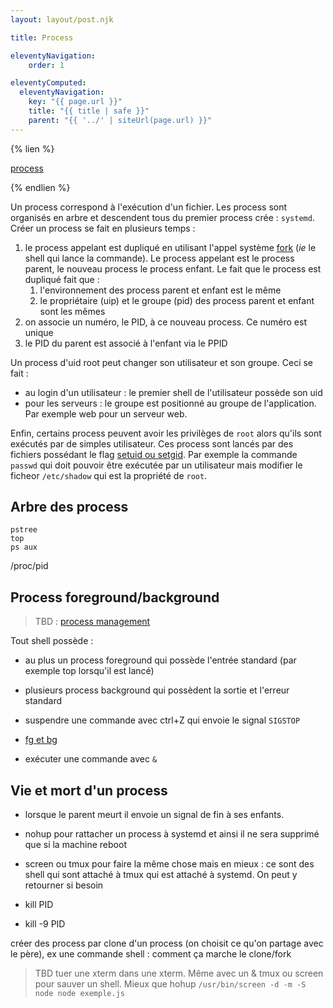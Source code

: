 ```yaml
---
layout: layout/post.njk

title: Process

eleventyNavigation:
    order: 1

eleventyComputed:
  eleventyNavigation:
    key: "{{ page.url }}"
    title: "{{ title | safe }}"
    parent: "{{ '../' | siteUrl(page.url) }}"
---
```


{% lien %}

[process](https://www.youtube.com/watch?v=ls5cGi12kGw&list=PLtK75qxsQaMKLUENMaPlD_O2qS8ZBGjuy)

{% endlien %}

Un process correspond à l'exécution d'un fichier. Les process sont organisés en arbre et descendent tous du premier process crée : `systemd`. Créer un process se fait en plusieurs temps :

1. le process appelant est dupliqué en utilisant l'appel système [fork](https://fr.wikipedia.org/wiki/Fork_(programmation)) (*ie* le shell qui lance la commande). Le process appelant est le process parent, le nouveau process le process enfant. Le fait que le process est dupliqué fait que :
   1. l'environnement des process parent et enfant est le même
   2. le propriétaire (uip) et le groupe (pid) des process parent et enfant sont les mêmes
2. on associe un numéro, le PID, à ce nouveau process. Ce numéro est unique
3. le PID du parent est associé à l'enfant via le PPID

Un process d'uid root peut changer son utilisateur et son groupe. Ceci se fait :

- au login d'un utilisateur : le premier shell de l'utilisateur possède son uid
- pour les serveurs : le groupe est positionné au groupe de l'application. Par exemple web pour un serveur web.

Enfin, certains process peuvent avoir les privilèges de `root` alors qu'ils sont exécutés par de simples utilisateur. Ces process sont lancés par des fichiers possédant le flag [setuid ou setgid](https://en.wikipedia.org/wiki/Setuid). Par exemple la commande `passwd` qui doit pouvoir être exécutée par un utilisateur mais modifier le ficheor `/etc/shadow` qui est la propriété de `root`.

## Arbre des process

```
pstree
top
ps aux
```

/proc/pid

## Process foreground/background

> TBD : [process management](https://www.scaler.com/topics/process-management-in-linux/)

Tout shell possède :

- au plus un process foreground qui possède l'entrée standard (par exemple top lorsqu'il est lancé)
- plusieurs process background qui possèdent la sortie et l'erreur standard

- suspendre une commande avec ctrl+Z qui envoie le signal `SIGSTOP`
- [fg et bg](https://www.redhat.com/sysadmin/jobs-bg-fg)
- exécuter une commande avec `&`

## Vie et mort d'un process

- lorsque le parent meurt il envoie un signal de fin à ses enfants.
- nohup pour rattacher un process à systemd et ainsi il ne sera supprimé que si la machine reboot
- screen ou tmux pour faire la même chose mais en mieux : ce sont des shell qui sont attaché à tmux qui est attaché à systemd. On peut y retourner si besoin

- kill PID
- kill -9 PID

créer des process par clone d'un process (on choisit ce qu'on partage avec le père), ex une commande shell : comment ça marche le clone/fork

> TBD tuer une xterm dans une xterm. Même avec un &
> tmux ou screen pour sauver un shell. Mieux que hohup `/usr/bin/screen -d -m -S node node exemple.js`
